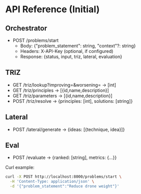 # API Reference (Initial)

## Orchestrator
- POST /problems/start
  - Body: {"problem_statement": string, "context"?: string}
  - Headers: X-API-Key (optional, if configured)
  - Response: {status, input, triz, lateral, evaluation}

## TRIZ
- GET /triz/lookup?improving=&worsening= → [int]
- GET /triz/principles → [{id,name,description}]
- GET /triz/parameters → [{id,name,description}]
- POST /triz/resolve → {principles: [int], solutions: [string]}

## Lateral
- POST /lateral/generate → {ideas: [{technique, idea}]}

## Eval
- POST /evaluate → {ranked: [string], metrics: {...}}

Curl example:
```bash
curl -X POST http://localhost:8000/problems/start \
  -H 'Content-Type: application/json' \
  -d '{"problem_statement":"Reduce drone weight"}'
```

